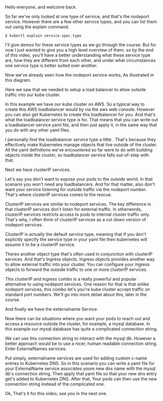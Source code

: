 Hello everyone, and welcome back. 

So far we've only looked at one type of service, and that's the nodeport service. However there are a few other service types, and you can list them out using the explain command. 

```
$ kubectl explain service.spec.type
```

I'll give demos for these service types as we go through the course. But for now I just wanted to give you a high level overview of them. so by the end of this video, you'll have a better understanding what these service type      are, how they are different from each other, and under what circumstances one service type is  better suited over another.

Now we've already seen how the nodeport service works, As illustrated in this diagram. 

Here we saw that we needed to setup    a load balancer to allow outside traffic into our kube   cluster. 

In this example we have our kube cluster on AWS. So a typical way to create this AWS loadbalancer would by via the aws web console. However you can also get Kubernetes to create this loadbalancer for you. And that's what the loadbalancer service type is  for. That means that you can write out a loadbalancer service yaml file, and then just apply it, in the same way that you do with any  other yaml files. 

I personally find the loadbalancer service type a little     . That's because they effectively make Kubernetes manage objects that live outside of the cluster. All the yaml definitions we've encountered so far were to do with building objects inside the cluster, so loadbalancer service   falls out-of-step with that.

Next we have clusterIP services. 

Let's say you don't want to expose your pods to the outside world. In that scenario you won't need any   loadbalancers. And for that matter, also don't want your service listening for outside traffic via the nodeport number. That's where clusterIP services comes to the rescue. 

ClusterIP services are similar to nodeport services. The key difference is that clusterIP services don't listen for external traffic. In otherwords, clusterIP services restricts access to pods to internal cluster traffic only. That's why, I often think of clusterIP services as a cut down version of nodeport services.

ClusterIP is actually the default service type, meaning that if you don't explicitly specify the service type in your yaml file then kubernetes will assume it to be a clusterIP service.

Theres another object type that's often used in conjunction with clusterIP services. And that's Ingress objects. Ingress objects provides another way to allow external traffic into your cluster. You can    configure your ingress objects to forward the outside traffic to one or more clusterIP services.  

This clusterIP and ingress combo is a really powerful and popular alternative to using nodeport services. One reason for that is that unlike nodeport services, this combo let's you're kube cluster accept traffic on standard port numbers. We'll go into more detail about this,  later in the course. 

And finally we have the externalname Service.


Now there can be situations where you want your pods to reach out and access a resource outside the cluster, for example, a mysql database. In this example our mysql database has quite a complicated connection string.

We can use this connection string to interact with the mysql db. However a better approach would be to use a nicer, human readable connection string. Enter ExternalNames services. 

Put simply, externalname services are used for adding custom c-name entries to Kubernetes DNS. So in this scenario you can write a yaml file for your ExternalName service associates youre new dns name with the mysql db's connection string. Then apply that yaml file so that your new dns entry get's added to Kubernetes DNS. After that, Your pods can then use the new connection string instead of the complicated one. 

Ok, That's it for this video, see you in the next one. 






